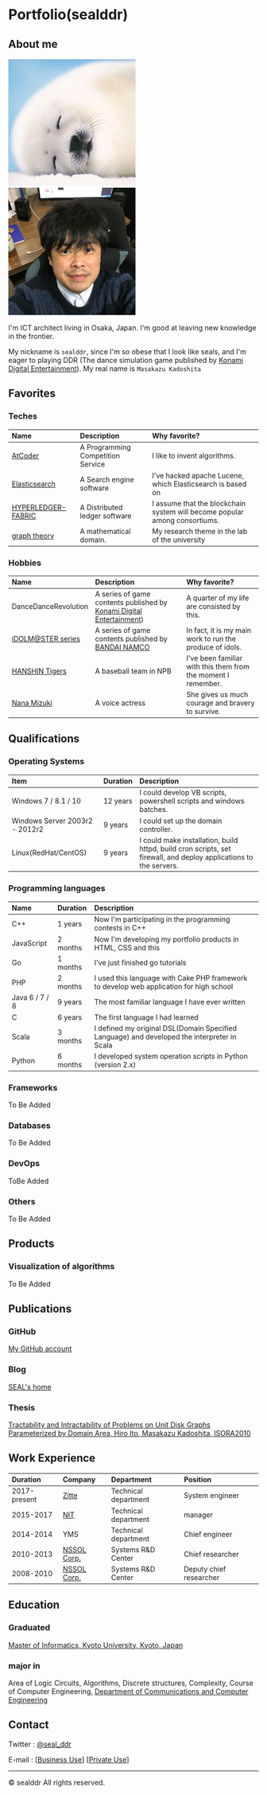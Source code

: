 # Portfolio(sealddr)

## About me

![my image](./img/seal.png)![my face](./img/face.png)

I'm ICT architect living in Osaka, Japan.
I'm good at leaving new knowledge in the frontier.

My nickname is `sealddr`, since
I'm so obese that I look like seals,
and I'm eager to playing DDR (The dance simulation game published by
[Konami Digital Entertainment](https://www.konami.com/games/jp/ja/)).
My real name is `Masakazu Kadoshita`

## Favorites

### Teches

| Name                                                              | Description                       | Why favorite?                                                              |
| :---------------------------------------------------------------- | :-------------------------------- | :------------------------------------------------------------------------- |
| [AtCoder](https://atcoder.jp/users/SEALDDR)                       | A Programming Competition Service | I like to invent algorithms.                                               |
| [Elasticsearch](https://www.elastic.co/elasticsearch)             | A Search engine software          | I've hacked apache Lucene, which Elasticsearch is based on                 |
| [HYPERLEDGER-FABRIC](https://www.hyperledger.org/projects/fabric) | A Distributed ledger software     | I assume that the blockchain system will become popular among consortiums. |
| [graph theory](http://diestel-graph-theory.com/index.html)        | A mathematical domain.            | My research theme in the lab of the university                             |

### Hobbies

| Name                                        | Description                                                                                                 | Why favorite?                                                 |
| :------------------------------------------ | :---------------------------------------------------------------------------------------------------------- | :------------------------------------------------------------ |
| DanceDanceRevolution                        | A series of game contents published by [Konami Digital Entertainment](https://www.konami.com/games/jp/ja/)) | A quarter of my life are consisted by this.                   |
| [iDOLM@STER series](https://idolmaster.jp/) | A series of game contents published by [BANDAI NAMCO](https://www.bandainamcoent.co.jp/english/)            | In fact, it is my main work to run the produce of idols.      |
| [HANSHIN Tigers](https://hanshintigers.jp/) | A baseball team in NPB                                                                                      | I've been familiar with this them from the moment I remember. |
| [Nana Mizuki](https://www.mizukinana.jp/)   | A voice actress                                                                                             | She gives us much courage and bravery to survive.             |

## Qualifications

### Operating Systems

| Item                           | Duration | Description                                                                                                       |
| :----------------------------- | :------- | :---------------------------------------------------------------------------------------------------------------- |
| Windows 7 / 8.1 / 10           | 12 years | I could develop VB scripts, powershell scripts and windows batches.                                               |
| Windows Server 2003r2 - 2012r2 | 9 years  | I could set up the domain controller.                                                                             |
| Linux(RedHat/CentOS)           | 9 years  | I could make installation, build httpd, build cron scripts, set firewall, and deploy applications to the servers. |

### Programming languages

| Name           | Duration | Description                                                                                 |
| :------------- | :------- | :------------------------------------------------------------------------------------------ |
| C++            | 1 years  | Now I'm participating in the programming contests in C++                                    |
| JavaScript     | 2 months | Now I'm developing my portfolio products in HTML, CSS and this                              |
| Go             | 1 months | I've just finished go tutorials                                                             |
| PHP            | 2 months | I used this language with Cake PHP framework to develop web application for high school     |
| Java 6 / 7 / 8 | 9 years  | The most familiar language I have ever written                                              |
| C              | 6 years  | The first language I had learned                                                            |
| Scala          | 3 months | I defined my original DSL(Domain Specified Language) and developed the interpreter in Scala |
| Python         | 6 months | I developed system operation scripts in Python (version 2.x)                                |

### Frameworks

To Be Added

### Databases

To Be Added

### DevOps

ToBe Added

### Others

To Be Added

## Products

### Visualization of algorithms

To Be Added

## Publications

### GitHub

[My GitHub account](https://github.com/sealddr)

### Blog

[SEAL's home](https://sealddr.wordpress.com/)

### Thesis

[Tractability and Intractability of Problems on Unit Disk Graphs Parameterized by Domain Area,
Hiro Ito, Masakazu Kadoshita, ISORA2010](http://www.aporc.org/LNOR/12/ISORA2010F16.pdf)

## Work Experience

| Duration     | Company                                              | Department           | Position                |
| :----------- | :--------------------------------------------------- | :------------------- | :---------------------- |
| 2017-present | [Zitte](http://www.zitte.co.jp/company.html)         | Technical department | System engineer         |
| 2015-2017    | [NIT](https://www.nit2008.com/)                      | Technical department | manager                 |
| 2014-2014    | YMS                                                  | Technical department | Chief engineer          |
| 2010-2013    | [NSSOL Corp.](https://www.nssol.nipponsteel.com/en/) | Systems R&D Center   | Chief researcher        |
| 2008-2010    | [NSSOL Corp.](https://www.nssol.nipponsteel.com/en/) | Systems R&D Center   | Deputy chief researcher |

## Education

### Graduated

[Master of Informatics, Kyoto University, Kyoto, Japan](http://www.i.kyoto-u.ac.jp/en/)

### major in

Area of Logic Circuits, Algorithms, Discrete structures, Complexity,
Course of Computer Engineering,
[Department of Communications and Computer Engineering](http://www.cce.i.kyoto-u.ac.jp/course-e.html)

## Contact

Twitter : [@seal_ddr](https://twitter.com/SEAL_DDR)

E-mail : [[Business Use](mailto:mkadoshita@gmail.com)] [[Private Use](mailto:seal0511ddr@gmail.com)]

---

&copy; sealddr All rights reserved.
